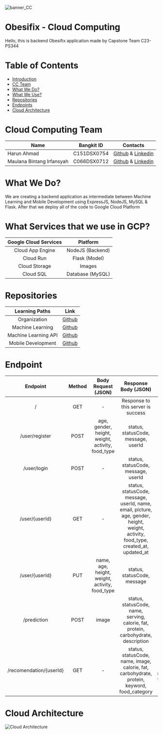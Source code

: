 ![banner_CC](https://www.linkpicture.com/q/Copy-of-Obesifix-Bangkit-2023-1.jpg)


# Obesifix - Cloud Computing
Hello, this is backend Obesifix application made by Capstone Team C23-PS344

# Table of Contents
- [Introduction](https://github.com/Obesifix-Bangkit-2023/Cloud_Computing#cloud-computing-team)
- [CC Team](https://github.com/Obesifix-Bangkit-2023/Cloud_Computing#cloud-computing-team)
- [What We Do?](https://github.com/Obesifix-Bangkit-2023/Cloud_Computing#what-we-do)
- [What We Use?](https://github.com/Obesifix-Bangkit-2023/Cloud_Computing#what-services-that-we-use-in-gcp)
- [Repositories](https://github.com/Obesifix-Bangkit-2023/Cloud_Computing#repositories)
- [Endpoints](https://github.com/Obesifix-Bangkit-2023/Cloud_Computing#endpoint)
- [Cloud Architecture](https://github.com/Obesifix-Bangkit-2023/Cloud_Computing#cloud-architecture)

# Cloud Computing Team

|  Name | Bangkit ID | Contacts |
| ------------ | ------------ | ------------ |
| Harun Ahmad | C151DSX0754	 | [Github](https://github.com/midoon) & [Linkedin](https://www.linkedin.com/in/harun-ahmad-354b13248/)  |
| Maulana Bintang Irfansyah | C066DSX0712	| [Github](https://github.com/maulanabin) & [Linkedin](https://www.linkedin.com/in/maulanabintangirfansyah/) |

# What We Do?
We are creating a backend application as intermediate between Machine Learning and Mobile Development using ExpressJS, NodeJS, MySQL & Flask. After that we deploy all of the code to Google Cloud Platform

# What Services that we use in GCP?

|   Google Cloud Services |                                Platform                                |
| :----------------: | :----------------------------------------------------------------: |
|   Cloud App Engine     |      NodeJS (Backend)                        |
|  Cloud Run  |  Flask (Model)                 |
| Cloud Storage |  Images          |
| Cloud SQL |  Database (MySQL)          |

# Repositories

|   Learning Paths       |                                Link                                              |
| :----------------:     | :----------------------------------------------------------------:               |
|   Organization         |            [Github](https://github.com/Obesifix-Bangkit-2023)                    |
|  Machine Learning      |            [Github](https://github.com/Obesifix-Bangkit-2023/Machine_Learning)   |
|  Machine Learning API  |        [Github](https://github.com/Obesifix-Bangkit-2023/ML-services-API)        |
| Mobile Development     |            [Github](https://github.com/Obesifix-Bangkit-2023/Mobile_Development) |


# Endpoint
|             		Endpoint            	| 	Method 	| 								Body Request (JSON)													|                                        Response Body (JSON)                                         |                                          Description                                          |
| :-----------------------------------:	| :-------: | :---------------------------------------------------------:	|:----------------------------------------------------------------------------------------------: 	| :-------------------------------------------------------------------------------------------: |
|                		/              			|   GET  		|  													-																	|                                  Response to this server is success                             	|                                        GET Request to the server                                       |
|          				/user/register      					| 	POST  		| 													age, gender, height, weight, activity, food_type																	|	status, statusCode, message, userId |     POST Request to register a new user      |
|        				/user/login     					|   POST  		| 													-																	|	status, statusCode, message, userId 																											| POST Request for user login |
|          			/user/{userId}     				|  	GET  		| 													-																	|	status, statusCode, message, userId, name, email, picture, age, gender, height, weight, activity, food_type, created_at, updated_at |                        GET Request to retrieve specific food chosen by a user           |
| 						/user/{userId} 					|   PUT  	| name, age, height, weight, activity, food_type |                                        status, statusCode, message                                       	|                        PUT Request to update user information                       |
| /prediction |   POST  		| 													image																	|	status, statusCode, name, serving, calorie, fat, protein, carbohydrate, description    |                        POST Request to predict food                        |
| 		/recomendation/{userId}	|   GET  | 													-																	|                                       status, statusCode, name, image, calorie, fat, carbohydrate, protein, keyword, food_category                                         |                        GET Request to retrieve food recommendations for a specific user                        |


# Cloud Architecture

![Cloud Architecture](https://www.linkpicture.com/q/Untitled-2023-06-13-2131-2.png)

